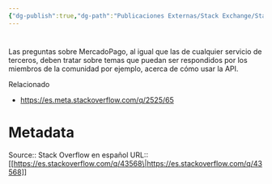 ```yaml
---
{"dg-publish":true,"dg-path":"Publicaciones Externas/Stack Exchange/Stack Overflow en español/es.stackoverflow.com-43568.md","permalink":"/publicaciones-externas/stack-exchange/stack-overflow-en-espanol/es-stackoverflow-com-43568/","hide":true,"noteIcon":"\"0\"","created":"2024-04-03T12:49:10.626-06:00","updated":"2024-04-05T16:43:48.787-06:00"}
---
```


# 

Las preguntas sobre MercadoPago, al igual que las de cualquier servicio de terceros, deben tratar sobre temas que puedan ser respondidos por los miembros de la comunidad por ejemplo, acerca de cómo usar la API.

Relacionado

- https://es.meta.stackoverflow.com/q/2525/65

# Metadata
Source:: Stack Overflow en español
URL:: [[https://es.stackoverflow.com/q/43568\|https://es.stackoverflow.com/q/43568]]

